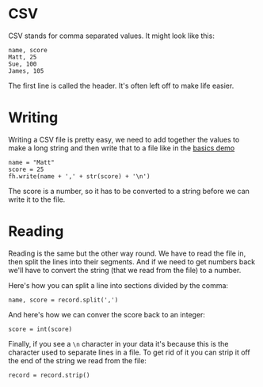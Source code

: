 # CSV

CSV stands for comma separated values. It might look like this:

    name, score
    Matt, 25
    Sue, 100
    James, 105

The first line is called the header. It's often left off to make life easier.

# Writing

Writing a CSV file is pretty easy, we need to add together the values to make a
long string and then write that to a file like in the [basics
demo](../basics/README.md)

    name = "Matt"
    score = 25
    fh.write(name + ',' + str(score) + '\n')

The score is a number, so it has to be converted to a string before we can write
it to the file.

# Reading

Reading is the same but the other way round. We have to read the file in, then
split the lines into their segments. And if we need to get numbers back we'll
have to convert the string (that we read from the file) to a number.

Here's how you can split a line into sections divided by the comma:

    name, score = record.split(',')

And here's how we can conver the score back to an integer:

    score = int(score)

Finally, if you see a `\n` character in your data it's because this is the
character used to separate lines in a file. To get rid of it you can strip it
off the end of the string we read from the file:

    record = record.strip()
